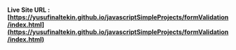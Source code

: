 #### Live Site URL : [https://yusufinaltekin.github.io/javascriptSimpleProjects/formValidation/index.html](https://yusufinaltekin.github.io/javascriptSimpleProjects/formValidation/index.html)
